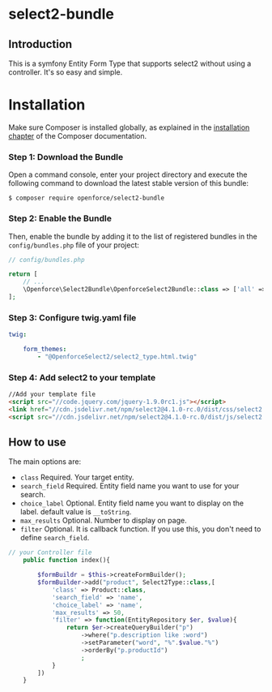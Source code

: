 select2-bundle
====================

## Introduction

This is a symfony Entity Form Type that supports select2 without using a controller.
It's so easy and simple.

Installation
============

Make sure Composer is installed globally, as explained in the
[installation chapter](https://getcomposer.org/doc/00-intro.md)
of the Composer documentation.


### Step 1: Download the Bundle

Open a command console, enter your project directory and execute the
following command to download the latest stable version of this bundle:

```console
$ composer require openforce/select2-bundle
```

### Step 2: Enable the Bundle

Then, enable the bundle by adding it to the list of registered bundles
in the `config/bundles.php` file of your project:

```php
// config/bundles.php

return [
    // ...
    \Openforce\Select2Bundle\OpenforceSelect2Bundle::class => ['all' => true],
];
```

### Step 3: Configure twig.yaml file

```yaml
twig:

    form_themes:
        - "@OpenforceSelect2/select2_type.html.twig"
```

### Step 4: Add select2 to your template

```html
//Add your template file
<script src="//code.jquery.com/jquery-1.9.0rc1.js"></script>
<link href="//cdn.jsdelivr.net/npm/select2@4.1.0-rc.0/dist/css/select2.min.css" rel="stylesheet" />
<script src="//cdn.jsdelivr.net/npm/select2@4.1.0-rc.0/dist/js/select2.min.js"></script>

```

How to use
----------------------------------

The main options are:

- `class` Required. Your target entity.
- `search_field` Required. Entity field name you want to use for your search. 
- `choice_label` Optional. Entity field name you want to display on the label. default value is `__toString`.
- `max_results` Optional. Number to display on page.
- `filter` Optional. It is callback function. If you use this, you don't need to define `search_field`.

```php
// your Controller file
    public function index(){

        $formBuildr = $this->createFormBuilder();
        $formBuilder->add("product", Select2Type::class,[
            'class' => Product::class, 
            'search_field' => 'name', 
            'choice_label' => 'name',
            'max_results' => 50, 
            'filter' => function(EntityRepository $er, $value){
                return $er->createQueryBuilder("p")
                    ->where("p.description like :word")
                    ->setParameter("word", "%".$value."%")
                    ->orderBy("p.productId")
                    ;
            }
        ])
    }

```

